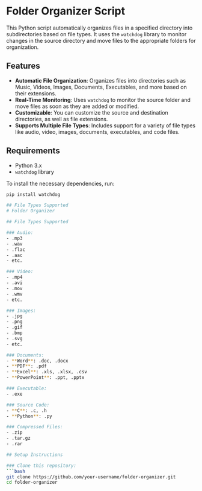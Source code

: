 # Folder Organizer Script

This Python script automatically organizes files in a specified directory into subdirectories based on file types. It uses the `watchdog` library to monitor changes in the source directory and move files to the appropriate folders for organization.

## Features

- **Automatic File Organization**: Organizes files into directories such as Music, Videos, Images, Documents, Executables, and more based on their extensions.
- **Real-Time Monitoring**: Uses `watchdog` to monitor the source folder and move files as soon as they are added or modified.
- **Customizable**: You can customize the source and destination directories, as well as file extensions.
- **Supports Multiple File Types**: Includes support for a variety of file types like audio, video, images, documents, executables, and code files.

## Requirements

- Python 3.x
- `watchdog` library

To install the necessary dependencies, run:

```bash
pip install watchdog

## File Types Supported
# Folder Organizer

## File Types Supported

### Audio:
- .mp3
- .wav
- .flac
- .aac
- etc.

### Video:
- .mp4
- .avi
- .mov
- .wmv
- etc.

### Images:
- .jpg
- .png
- .gif
- .bmp
- .svg
- etc.

### Documents:
- **Word**: .doc, .docx
- **PDF**: .pdf
- **Excel**: .xls, .xlsx, .csv
- **PowerPoint**: .ppt, .pptx

### Executable:
- .exe

### Source Code:
- **C**: .c, .h
- **Python**: .py

### Compressed Files:
- .zip
- .tar.gz
- .rar

## Setup Instructions

### Clone this repository:
```bash
git clone https://github.com/your-username/folder-organizer.git
cd folder-organizer
